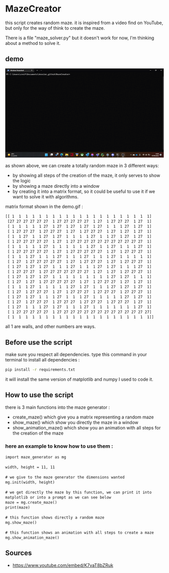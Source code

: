 # MazeCreator

this script creates random maze.
it is inspired from a video find on YouTube, but only for the way of think to create the maze.

There is a file "maze_solver.py" but it doesn't work for now, I'm thinking about a method to solve it.

## demo 

<p  align="center">
    <img src="readme_files/demo.gif" alt="let's see readme_files/demo.gif">
</p>

as shown above, we can create a totally random maze in 3 different ways:
- by showing all steps of the creation of the maze, it only serves to show the logic
- by showing a maze directly into a window 
- by creating it into a matrix format, so it could be useful to use it if we want to solve it with algorithms.

matrix format shown in the demo.gif :
````text
[[ 1  1  1  1  1  1  1  1  1  1  1  1  1  1  1  1  1  1  1  1  1]
 [27 27 27 27 27 27  1 27 27 27 27 27  1 27  1 27 27 27  1 27  1]
 [ 1  1  1  1  1 27  1 27  1 27  1 27  1 27  1  1  1 27  1 27  1]
 [ 1 27 27 27  1 27 27 27  1 27  1 27 27 27  1 27  1 27  1 27  1]
 [ 1  1 27  1  1 27  1 27  1  1  1  1 27  1  1 27  1 27  1 27  1]
 [ 1 27 27 27 27 27  1 27  1 27 27 27 27 27 27 27 27 27 27 27  1]
 [ 1  1  1  1  1 27  1  1  1  1  1  1 27  1  1 27  1  1  1 27  1]
 [ 1 27 27 27 27 27  1 27  1 27 27 27 27 27  1 27  1 27 27 27  1]
 [ 1  1  1 27  1  1  1 27  1  1  1 27  1  1  1 27  1  1  1  1  1]
 [ 1 27  1 27 27 27 27 27  1 27  1 27 27 27  1 27  1 27 27 27  1]
 [ 1 27  1 27  1 27  1  1  1 27  1  1  1 27  1 27  1  1  1 27  1]
 [ 1 27 27 27  1 27 27 27 27 27 27 27  1 27  1 27  1 27 27 27  1]
 [ 1 27  1 27  1 27  1  1  1  1  1  1  1  1  1 27  1 27  1  1  1]
 [ 1 27  1 27  1 27 27 27 27 27  1 27  1 27 27 27  1 27  1 27  1]
 [ 1  1  1 27  1  1  1  1  1 27  1 27  1  1  1 27  1 27  1 27  1]
 [ 1 27  1 27 27 27  1 27  1 27 27 27  1 27 27 27  1 27 27 27  1]
 [ 1 27  1 27  1  1  1 27  1  1  1 27  1  1  1  1  1 27  1 27  1]
 [ 1 27  1 27 27 27  1 27 27 27  1 27 27 27  1 27 27 27  1 27  1]
 [ 1 27  1  1  1 27  1 27  1  1  1 27  1  1  1  1  1  1  1 27  1]
 [ 1 27 27 27 27 27  1 27 27 27 27 27 27 27 27 27 27 27 27 27 27]
 [ 1  1  1  1  1  1  1  1  1  1  1  1  1  1  1  1  1  1  1  1  1]]
````
all 1 are walls, and other numbers are ways.
## Before use the script
make sure you respect all dependencies.
type this command in your terminal to install all dependencies :
```bash
pip install -r requirements.txt
```
it will install the same version of matplotlib and numpy I used to code it.

## How to use the script

there is 3 main functions into the maze generator :
- create_maze() which give you a matrix representing a random maze 
- show_maze() which show you directly the maze in a window  
- show_animation_maze() which show you an animation with all steps for the creation of the maze

### here an example to know how to use them :

```python3
import maze_generator as mg

width, height = 11, 11

# we give to the maze generator the dimensions wanted
mg.init(width, height)

# we get directly the maze by this function, we can print it into matplotlib or into a prompt as we can see below 
maze = mg.create_maze()
print(maze)

# this function shows directly a random maze 
mg.show_maze()

# this function shows an animation with all steps to create a maze 
mg.show_animation_maze()
```

## Sources

- https://www.youtube.com/embed/K7vaT8bZRuk